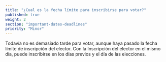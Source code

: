 ```yaml
---
title: "¿Cual es la fecha límite para inscribirse para votar?"
published: true
weight: 2
section: "important-dates-deadlines"
priority: "Minor"
---
```


Todavía no es demasiado tarde para votar, aunque haya pasado la fecha límite de inscripción del elector. Con la Inscripción del elector en el mismo día, puede inscribirse en los días previos y el día de las elecciones.
